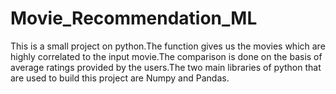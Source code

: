 # Movie_Recommendation_ML

This is a small project on python.The function gives us the movies which are highly correlated to the input movie.The comparison is done on the basis of average ratings provided by the users.The two main libraries of python that are used to build this project are Numpy and Pandas.
